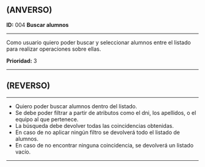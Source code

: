 **(ANVERSO)**
---

**ID:** 004 **Buscar alumnos**

---

Como usuario quiero poder buscar y seleccionar alumnos entre el listado para realizar operaciones sobre ellas.

**Prioridad:** 3

---

**(REVERSO)**
---

---

* Quiero poder buscar alumnos dentro del listado.
* Se debe poder filtrar a partir de atributos como el dni, los apellidos, o el equipo al que pertenece.
* La búsqueda debe devolver todas las coincidencias obtenidas.
* En caso de no aplicar ningún filtro se devolverá todo el listado de alumnos.
* En caso de no encontrar ninguna coincidencia, se devolverá un listado vacío.

---
